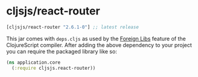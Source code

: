# cljsjs/react-router

[](dependency)
```clojure
[cljsjs/react-router "2.6.1-0"] ;; latest release
```
[](/dependency)

This jar comes with `deps.cljs` as used by the [Foreign Libs][flibs] feature
of the ClojureScript compiler. After adding the above dependency to your project
you can require the packaged library like so:

```clojure
(ns application.core
  (:require cljsjs.react-router))
```

[flibs]: https://github.com/clojure/clojurescript/wiki/Packaging-Foreign-Dependencies
